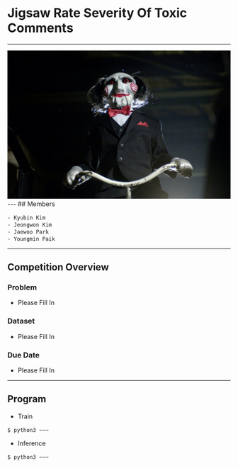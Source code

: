 # Jigsaw Rate Severity Of Toxic Comments
---
<img src="./images/jigsaw.jpg" width=550>
---
## Members

```
- Kyubin Kim
- Jeongwon Kim
- Jaewoo Park
- Youngmin Paik
```
---
## Competition Overview
### Problem
- Please Fill In
### Dataset
- Please Fill In
### Due Date
- Please Fill In
---
## Program
- Train
```shell
$ python3 ~~~
```
- Inference
```shell
$ python3 ~~~
```